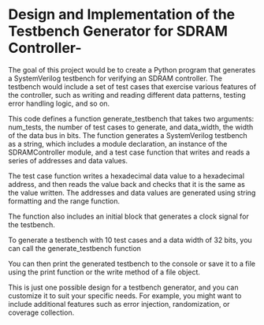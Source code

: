 # Design and Implementation of the Testbench Generator for SDRAM Controller-

The goal of this project would be to create a Python program that generates a SystemVerilog testbench for verifying an SDRAM controller. The testbench would include a set of test cases that exercise various features of the controller, such as writing and reading different data patterns, testing error handling logic, and so on.

This code defines a function generate_testbench that takes two arguments: num_tests, the number of test cases to generate, and data_width, the width of the data bus in bits. The function generates a SystemVerilog testbench as a string, which includes a module declaration, an instance of the SDRAMController module, and a test case function that writes and reads a series of addresses and data values.

The test case function writes a hexadecimal data value to a hexadecimal address, and then reads the value back and checks that it is the same as the value written. The addresses and data values are generated using string formatting and the range function.

The function also includes an initial block that generates a clock signal for the testbench.

To generate a testbench with 10 test cases and a data width of 32 bits, you can call the generate_testbench function

You can then print the generated testbench to the console or save it to a file using the print function or the write method of a file object.

This is just one possible design for a testbench generator, and you can customize it to suit your specific needs. For example, you might want to include additional features such as error injection, randomization, or coverage collection. 
